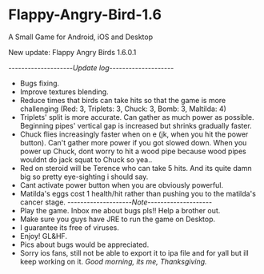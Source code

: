 # Flappy-Angry-Bird-1.6
A Small Game for Android, iOS and Desktop

New update: Flappy Angry Birds 1.6.0.1

--------------------*Update log*--------------------
- Bugs fixing.
- Improve textures blending.
- Reduce times that birds can take hits so that the game is more challenging (Red: 3, Triplets: 3, Chuck: 3, Bomb: 3, Maltilda: 4)
- Triplets' split is more accurate. Can gather as much power as possible. Beginning pipes' vertical gap is increased but shrinks gradually faster.
- Chuck flies increasingly faster when on e (jk, when you hit the power button). Can't gather more power if you got slowed down. When you power up Chuck, dont worry to hit a wood pipe because wood pipes wouldnt do jack squat to Chuck so yea..
- Red on steroid will be Terence who can take 5 hits. And its quite damn big so pretty eye-sighting i should say.
- Cant activate power button when you are obviously powerful. 
- Matilda's eggs cost 1 health/hit rather than pushing you to the matilda's cancer stage.
--------------------*Note*--------------------
- Play the game. Inbox me about bugs pls!! Help a brother out.
- Make sure you guys have JRE to run the game on Desktop.
- I guarantee its free of viruses.
- Enjoy! GL&HF. 
- Pics about bugs would be appreciated.
- Sorry ios fans, still not be able to export it to ipa file and for yall but ill keep working on it. 
*Good morning, its me, Thanksgiving.*
